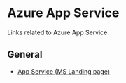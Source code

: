 # Azure App Service
Links related to Azure App Service.

## General
- [App Service (MS Landing page)](https://azure.microsoft.com/en-gb/services/app-service/)
